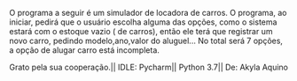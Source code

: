O programa a seguir é um simulador de locadora de carros. O programa,
ao iniciar, pedirá que o usuário escolha alguma das opções, como o 
sistema estará com o estoque vazio ( de carros), então ele terá que 
registrar um novo carro, pedindo modelo,ano,valor do aluguel...
No total será 7 opções, a opção de alugar carro está incompleta.

Grato pela sua cooperação.||
IDLE: Pycharm||
Python 3.7||
De: Akyla Aquino
